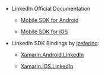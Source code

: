 - LinkedIn Official Documentation

    - [Mobile SDK for Android](https://developer.linkedin.com/docs/android-sdk)
    
    - [Mobile SDK for iOS](https://developer.linkedin.com/docs/ios-sdk)
    
- LinkedIn SDK Bindings by [jzeferino](https://github.com/jzeferino):

    - [Xamarin.Android.LinkedIn](https://www.nuget.org/packages/Xamarin.Android.LinkedIn/)
    
    - [Xamarin.iOS.LinkedIn](https://www.nuget.org/packages/Xamarin.Android.LinkedIn/)
